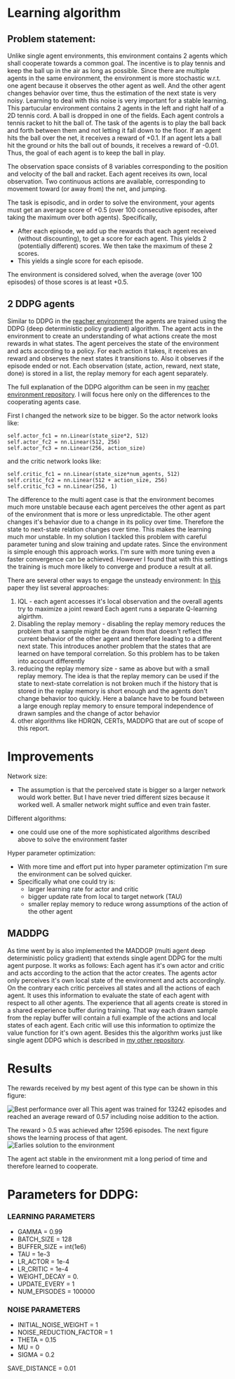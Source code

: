 # Learning algorithm
## Problem statement:
Unlike single agent environments, this environment contains 2 agents which shall cooperate towards a
common goal. The incentive is to play tennis and keep the ball up in the air as long as possible.
Since there are multiple agents in the same environment, the environment is more stochastic w.r.t. one
agent because it observes the other agent as well. And the other agent changes behavior over time, thus
the estimation of the next state is very noisy. Learning to deal with this noise is very important for
a stable learning.
This partucular environment contains 2 agents in the left and right half of a 2D tennis cord. A ball
is dropped in one of the fields. Each agent controls a tennis racket to hit the ball of. The task of
the agents is to play the ball back and forth between them and not letting it fall down to the floor.
If an agent hits the ball over the net, it receives a reward of +0.1. If an agent lets a ball hit the
 ground or hits the ball out of bounds, it receives a reward of -0.01. Thus, the goal of each agent is
 to keep the ball in play.

The observation space consists of 8 variables corresponding to the position and velocity of the ball and
racket. Each agent receives its own, local observation. Two continuous actions are available,
corresponding to movement toward (or away from) the net, and jumping.

The task is episodic, and in order to solve the environment, your agents must get an average score of
+0.5 (over 100 consecutive episodes, after taking the maximum over both agents). Specifically,
- After each episode, we add up the rewards that each agent received (without discounting), to get a
score for each agent. This yields 2 (potentially different) scores. We then take the maximum of these 2
scores.
- This yields a single score for each episode.

The environment is considered solved, when the average (over 100 episodes) of those scores is at least +0.5.

## 2 DDPG agents
Similar to DDPG in the [reacher environment](https://github.com/sk-stm/RL_robot_arm_control) the agents are
trained using the DDPG (deep deterministic policy gradient) algorithm. The agent acts in the environment to create
an understanding of what actions create the most rewards in what states. The agent perceives the state of the
environment and acts according to a policy. For each action it takes, it receives an reward and observes the next
states it transitions to. Also it observes if the episode ended or not.
Each observation (state, action, reward, next state, done) is stored in a list, the replay memory for each agent
separately.

The full explanation of the DDPG algorithm can be seen in my
[reacher environment repository](https://github.com/sk-stm/RL_robot_arm_control/blob/main/Report.md). I will
focus here only on the differences to the cooperating agents case.

First I changed the network size to be bigger. So the actor network looks like:
```
self.actor_fc1 = nn.Linear(state_size*2, 512)
self.actor_fc2 = nn.Linear(512, 256)
self.actor_fc3 = nn.Linear(256, action_size)
```

and the critic network looks like:
```
self.critic_fc1 = nn.Linear(state_size*num_agents, 512)
self.critic_fc2 = nn.Linear(512 + action_size, 256)
self.critic_fc3 = nn.Linear(256, 1)
```

The difference to the multi agent case is that the environment becomes much more unstable because each agent
perceives the other agent as part of the environment that is more or less unpredictable. The other agent
changes it's behavior due to a change in its policy over time. Therefore the state to next-state relation
changes over time. This makes the learning much mor unstable. In my solution I tackled this problem with
careful parameter tuning and slow training and update rates. Since the environment is simple enough this
approach works. I'm sure with more tuning even a faster convergence can be achieved. However I found that
with this settings the training is much more likely to converge and produce a result at all.

There are several other ways to engage the unsteady environment: In [this](https://arxiv.org/pdf/1908.03963.pdf)
paper they list several approaches:

1. IQL - each agent accesses it's local observation and the overall agents try to maximize a joint reward
Each agent runs a separate Q-learning algirthm.
2. Disabling the replay memory - disabling the replay memory reduces the problem that a sample might be drawn
from that doesn't reflect the current behavior of the other agent and therefore leading to a different next state.
This introduces another problem that the states that are learned on have temporal correlation. So this problem
has to be taken into account differently
3. reducing the replay memory size - same as above but with a small replay memory. The idea is that the replay memory
can be used if the state to next-state correlation is not broken much if the history that is stored in the replay memory
is short enough and the agents don't change behavior too quickly. Here a balance have to be found between a large
enough replay memory to ensure temporal independence of drawn samples and the change of actor behavior
4. other algorithms like HDRQN, CERTs, MADDPG that are out of scope of this report.

# Improvements
Network size:
- The assumption is that the perceived state is bigger so a larger network would work better. But I have never
tried different sizes because it worked well. A smaller network might suffice and even train faster.

Different algorithms:
- one could use one of the more sophisticated algorithms described above to solve the environment faster

Hyper parameter optimization:
- With more time and effort put into hyper parameter optimization I'm sure the environment can be solved quicker.
- Specifically what one could try is:
    - larger learning rate for actor and critic
    - bigger update rate from local to target network (TAU)
    - smaller replay memory to reduce wrong assumptions of the action of the other agent

## MADDPG
As time went by is also implemented the MADDGP (multi agent deep deterministic policy gradient) that extends
single agent DDPG for the multi agent purpose. It works as follows:
Each agent has it's own actor and critic and acts according to the action that the actor creates. The
agents actor only perceives it's own local state of the environment and acts accordingly. On the contrary
 each critic perceives all states and all the actions of each agent. It uses this information to evaluate
 the state of each agent with respect to all other agents. The experience that all agents create is stored
 in a shared experience buffer during training. That way each drawn sample from the replay buffer will
 contain a full example of the actions and local states of each agent. Each critic will use this
 information to optimize the value function for it's own agent.
Besides this the algorithm works just like single agent DDPG which is described in
[my other repository](https://github.com/sk-stm/RL_robot_arm_control/blob/main/Report.md).

# Results
The rewards received by my best agent of this type can be shown in this figure:

![Best performance over all](DDPG_TENNIS/best_solve_agent_1/score_plot_13242.jpg)
This agent was trained for 13242 episodes and reached an average reward of 0.57 including noise addition to the action.

The reward > 0.5 was achieved after 12596 episodes. The next figure shows the learning process of that agent.
![Earlies solution to the environment](DDPG_TENNIS/earliest_solve_agent_1/score_plot_12596.jpg)

The agent act stable in the environment mit a long period of time and therefore learned to cooperate.

# Parameters for DDPG:
### LEARNING PARAMETERS
- GAMMA = 0.99
- BATCH_SIZE = 128
- BUFFER_SIZE = int(1e6)
- TAU = 1e-3
- LR_ACTOR = 1e-4
- LR_CRITIC = 1e-4
- WEIGHT_DECAY = 0.
- UPDATE_EVERY = 1
- NUM_EPISODES = 100000

### NOISE PARAMETERS
- INITIAL_NOISE_WEIGHT = 1
- NOISE_REDUCTION_FACTOR = 1
- THETA = 0.15
- MU = 0
- SIGMA = 0.2

SAVE_DISTANCE = 0.01
